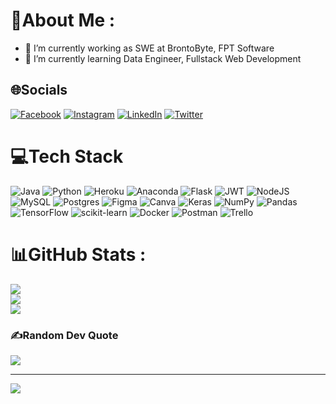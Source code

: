 # 💫About Me :
- 🔭 I’m currently working as SWE at BrontoByte, FPT Software
- 🌱 I’m currently learning Data Engineer, Fullstack Web Development

## 🌐Socials
[![Facebook](https://img.shields.io/badge/Facebook-%231877F2.svg?logo=Facebook&logoColor=white)](https://facebook.com/khnhkd) [![Instagram](https://img.shields.io/badge/Instagram-%23E4405F.svg?logo=Instagram&logoColor=white)](https://instagram.com/khnhkd) [![LinkedIn](https://img.shields.io/badge/LinkedIn-%230077B5.svg?logo=linkedin&logoColor=white)](https://linkedin.com/in/khnhkd) [![Twitter](https://img.shields.io/badge/Twitter-%231DA1F2.svg?logo=Twitter&logoColor=white)](https://twitter.com/khnhkd) 

# 💻Tech Stack
![Java](https://img.shields.io/badge/java-%23ED8B00.svg?style=plastic&logo=java&logoColor=white) ![Python](https://img.shields.io/badge/python-3670A0?style=plastic&logo=python&logoColor=ffdd54) ![Heroku](https://img.shields.io/badge/heroku-%23430098.svg?style=plastic&logo=heroku&logoColor=white) ![Anaconda](https://img.shields.io/badge/Anaconda-%2344A833.svg?style=plastic&logo=anaconda&logoColor=white) ![Flask](https://img.shields.io/badge/flask-%23000.svg?style=plastic&logo=flask&logoColor=white) ![JWT](https://img.shields.io/badge/JWT-black?style=plastic&logo=JSON%20web%20tokens) ![NodeJS](https://img.shields.io/badge/node.js-6DA55F?style=plastic&logo=node.js&logoColor=white) ![MySQL](https://img.shields.io/badge/mysql-%2300f.svg?style=plastic&logo=mysql&logoColor=white) ![Postgres](https://img.shields.io/badge/postgres-%23316192.svg?style=plastic&logo=postgresql&logoColor=white) 	![Figma](https://img.shields.io/badge/figma-%23F24E1E.svg?style=plastic&logo=figma&logoColor=white) ![Canva](https://img.shields.io/badge/Canva-%2300C4CC.svg?style=plastic&logo=Canva&logoColor=white) ![Keras](https://img.shields.io/badge/Keras-%23D00000.svg?style=plastic&logo=Keras&logoColor=white) ![NumPy](https://img.shields.io/badge/numpy-%23013243.svg?style=plastic&logo=numpy&logoColor=white) ![Pandas](https://img.shields.io/badge/pandas-%23150458.svg?style=plastic&logo=pandas&logoColor=white) ![TensorFlow](https://img.shields.io/badge/TensorFlow-%23FF6F00.svg?style=plastic&logo=TensorFlow&logoColor=white) ![scikit-learn](https://img.shields.io/badge/scikit--learn-%23F7931E.svg?style=plastic&logo=scikit-learn&logoColor=white) ![Docker](https://img.shields.io/badge/docker-%230db7ed.svg?style=plastic&logo=docker&logoColor=white) ![Postman](https://img.shields.io/badge/Postman-FF6C37?style=plastic&logo=postman&logoColor=white) ![Trello](https://img.shields.io/badge/Trello-%23026AA7.svg?style=plastic&logo=Trello&logoColor=white)
# 📊GitHub Stats :
![](https://github-readme-stats.vercel.app/api?username=khnhkd&theme=default&hide_border=true&include_all_commits=false&count_private=false)<br/>
![](https://github-readme-streak-stats.herokuapp.com/?user=khnhkd&theme=default&hide_border=true)<br/>
![](https://github-readme-stats.vercel.app/api/top-langs/?username=khnhkd&theme=default&hide_border=true&include_all_commits=false&count_private=false&layout=compact)

### ✍️Random Dev Quote
![](https://quotes-github-readme.vercel.app/api?type=horizontal&theme=radical)

---
![](https://komarev.com/ghpvc/?username=khnhkd&label=Visitors+Count&color=brightgreen)
